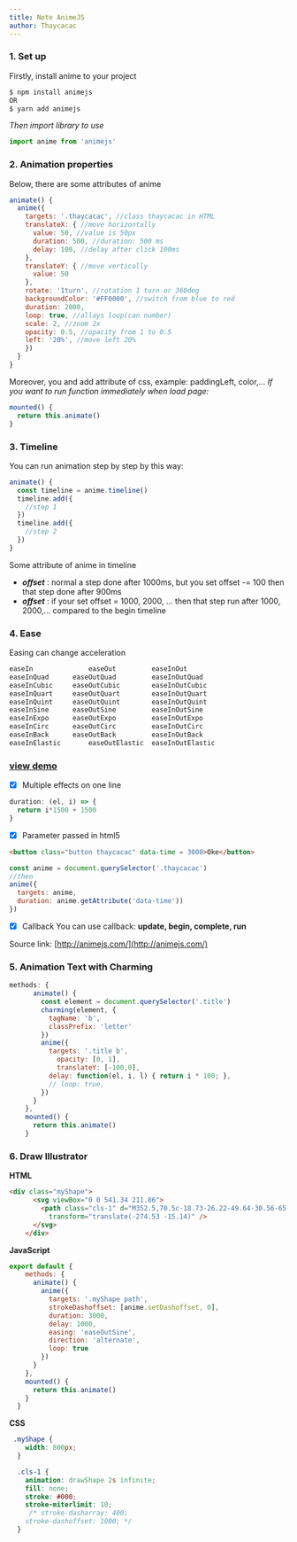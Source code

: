 ```yaml
---
title: Note AnimeJS
author: Thaycacac
---
```


### 1. Set up
Firstly, install anime to your project
```javascript
$ npm install animejs
OR
$ yarn add animejs
```
*Then import library to use*
```javascript
import anime from 'animejs'
```

### 2. Animation properties

Below, there are some attributes of anime
```javascript
animate() {
  anime({
    targets: '.thaycacac', //class thaycacac in HTML
    translateX: { //move horizontally
      value: 50, //value is 50px
      duration: 500, //duration: 500 ms
      delay: 100, //delay after click 100ms
    },
    translateY: { //move vertically
      value: 50
    },
    rotate: '1turn', //rotation 1 turn or 360deg
    backgroundColor: '#FF0000', //switch from blue to red
    duration: 2000,
    loop: true, //allays loop(can number)
    scale: 2, //zoom 2x
    opacity: 0.5, //opacity from 1 to 0.5
    left: '20%', //move left 20%
    })
  }
}
```

Moreover, you and add attribute of css, example: paddingLeft, color,...
*If you want to run function immediately when load page:*
```javascript
mounted() {
  return this.animate()
}
```

### 3. Timeline
You can run animation step by step by this way:
```javascript
animate() {
  const timeline = anime.timeline()
  timeline.add({
    //step 1
  })
  timeline.add({
    //step 2
  })
}
```
Some attribute of anime in timeline
- ***offset*** : normal a step done after 1000ms, but you set offset -= 100 then that step done after 900ms
- ***offset*** : if your set offset = 1000, 2000, ... then that step run after 1000, 2000,... compared to the begin timeline
### 4. Ease
Easing can change acceleration
```javascript
easeIn	            easeOut	        easeInOut
easeInQuad	    easeOutQuad	        easeInOutQuad
easeInCubic	    easeOutCubic        easeInOutCubic
easeInQuart	    easeOutQuart        easeInOutQuart
easeInQuint	    easeOutQuint        easeInOutQuint
easeInSine	    easeOutSine	        easeInOutSine
easeInExpo	    easeOutExpo	        easeInOutExpo
easeInCirc	    easeOutCirc	        easeInOutCirc
easeInBack	    easeOutBack	        easeInOutBack
easeInElastic	    easeOutElastic	easeInOutElastic
```
### [**view demo**](https://codepen.io/juliangarnier/pen/mWdraw)
- [x] Multiple effects on one line
```javascript
duration: (el, i) => {
  return i*1500 + 1500
}
```
- [x] Parameter passed in html5
```html
<button class="button thaycacac" data-time = 3000>Oke</button>
```
```javascript
const anime = document.querySelector('.thaycacac')
//then
anime({
  targets: anime,
  duration: anime.getAttribute('data-time'))
})
```
- [x] Callback
You can use callback: **update, begin, complete, run**

Source link: [http://animejs.com/](http://animejs.com/)

### 5. Animation Text with Charming
```javascript
methods: {
      animate() {
        const element = document.querySelector('.title')
        charming(element, {
          tagName: 'b',
          classPrefix: 'letter'
        })
        anime({
          targets: '.title b',
            opacity: [0, 1],
            translateY: [-100,0],
          delay: function(el, i, l) { return i * 100; },
          // loop: true,
        })
      }
    },
    mounted() {
      return this.animate()
    }
```
### 6. Draw Illustrator
**HTML**

```html
<div class="myShape">
      <svg viewBox="0 0 541.34 211.86">
        <path class="cls-1" d="M352.5,70.5c-18.73-26.22-49.64-30.56-65-18-11.14,9.1-16.48,29-9,40,10.23,15,36.48,1.59,60,21,3,2.49,15.85,13.08,15,26-1.23,18.59-30.34,34.92-36,30-11.87-10.32,63.87-127.67,83-120,16.79,6.73-15.87,107.47,2,114,10.92,4,36.77-28.65,48.73-52.82a110.44,110.44,0,0,0,4.7-11c4.35-11.94,13.82-38,2.57-53.17-5.59-7.55-17.9-14.61-26-11-25.18,11.22-5.87,123.74,13,125,13.37.89,21.26-54.35,41-54,17.84.32,26.61,45.69,44,44,4.1-.4,9.33-6.43,19.78-18.5,8.63-10,13.54-18,25.35-25.34a33.37,33.37,0,0,1,5.87-3.16c12.28-4.84,29.06-1.45,36,9a19.65,19.65,0,0,1,2.24,4.56c6.2,18.54-15.54,50.88-29.24,48.44-10.94-1.94-15.24-25.77-16-37-.88-12.9.7-41.55,16-47s39,13.85,45,35c6.31,22.07-8.18,40.82-3,44,6,3.7,28.33-20,42-37,18.88-23.49,22.6-35.9,27-35,14.18,2.9,4.49,138.11,0,138-4-.1-20.73-109,24-138,14.17-9.18,35.91-11.24,43-3,6.06,7-.46,19.41,4,50,1.16,8,2.2,11.24,5,13,9.06,5.71,32.49-7,37-21,8.57-26.64-48.34-66.69-63-77C645.37-24.18,438.88,39.72,352.5,70.5Z"
          transform="translate(-274.53 -15.14)" />
      </svg>
    </div>
```
**JavaScript**

```javascript
export default {
    methods: {
      animate() {
        anime({
          targets: '.myShape path',
          strokeDashoffset: [anime.setDashoffset, 0],
          duration: 3000,
          delay: 1000,
          easing: 'easeOutSine',
          direction: 'alternate',
          loop: true
        })
      }
    },
    mounted() {
      return this.animate()
    }
  }
```
**CSS**

```css
 .myShape {
    width: 800px;
  }

  .cls-1 {
    animation: drawShape 2s infinite;
    fill: none;
    stroke: #000;
    stroke-miterlimit: 10;
     /* stroke-dasharray: 400;
    stroke-dashoffset: 1000; */
  }
```
